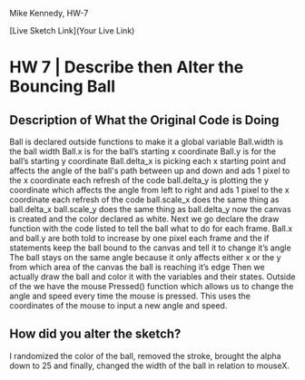Mike Kennedy, HW-7

[Live Sketch Link](Your Live Link)


# HW 7 | Describe then Alter the Bouncing Ball

## Description of What the Original Code is Doing

<!--
--This is a Comment Block--

Please describe what the original code is doing.

Why is it working the way it is?
What does each line do?
How can you make the ball change direction?

-->
Ball is declared outside functions to make it a global variable
Ball.width is the ball width
Ball.x is for the ball’s starting x coordinate
Ball.y is for the ball’s starting y coordinate
Ball.delta_x is picking each x starting point and affects the angle of the ball's path between up and down and ads 1 pixel to the x coordinate each refresh of the code
ball.delta_y is plotting the y coordinate which affects the angle from left to right and ads 1 pixel to the x coordinate each refresh of the code
ball.scale_x does the same thing as ball.delta_x
ball.scale_y does the same thing as ball.delta_y
now the canvas is created and the color declared as white.
Next we go declare the draw function with the code listed to tell the ball what to do for each frame.
Ball.x and ball.y are both told to increase by one pixel each frame and the if statements keep the ball bound to the canvas and tell it to change it’s angle
The ball stays on the same angle because it only affects either x or the y from which area of the canvas the ball is reaching it’s edge
Then we actually draw the ball and color it with the variables and their states.
Outside of the we have the mouse Pressed() function which allows us to change the angle and speed every time the mouse is pressed. This uses the coordinates of the mouse to input a new angle and speed.


## How did you alter the sketch?

I randomized the color of the ball, removed the stroke, brought the alpha down to 25 and finally, changed the width of the ball in relation to mouseX.

<!--
Please describe how and why you changed the sketch?
-->
